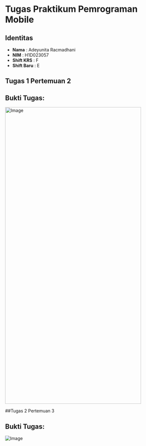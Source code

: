 # Tugas Praktikum Pemrograman Mobile

## Identitas
- **Nama**  : Adeyunita Racmadhani  
- **NIM**   : H1D023057
- **Shift KRS** : F 
- **Shift Baru** : E

## Tugas 1 Pertemuan 2

## Bukti Tugas:
<img width="439" height="959" alt="Image" src="https://github.com/user-attachments/assets/143c90ca-5823-4ca1-ac34-89d5b59dc237" />

##Tugas 2 Pertemuan 3

## Bukti Tugas:
![Image](https://github.com/user-attachments/assets/cf954c59-fab1-41b4-be87-16663a88071f)
